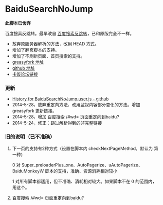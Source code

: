 BaiduSearchNoJump
================

**此脚本已舍弃**

百度搜索反跳转。最早改自 [百度搜索反跳转](http://userscripts.org:8080/scripts/show/161812)，已和原版完全不一样。

- 放弃原服务器解析的方法，改用 HEAD 方式。
- 增加了翻页脚本的支持。
- 增加了不刷新页面、首页搜索的支持。
- [greasyfork 地址](https://greasyfork.org/scripts/1771)
- [github 地址](https://github.com/ywzhaiqi/userscript/tree/master/BaiduSearchNoJump)
- [卡饭论坛链接](http://bbs.kafan.cn/forum.php?mod=viewthread&tid=1736678&page=1&extra=#pid31492392)

### 更新

- [History for BaiduSearchNoJump.user.js - github](https://github.com/ywzhaiqi/userscript/commits/master/BaiduSearchNoJump/BaiduSearchNoJump.user.js)
- 2014-5-28，放弃重定向方法，改用监视内容部分变化的方法。增加 greasyfork 更新链接。
- 2014-5-28，增加 百度搜索 /#wd= 页面重定向到baidu?
- 2014-5-24，修正：跳过解析得到的非完整链接

### 旧的说明（已不准确）

1. 下一页的支持有2种方式（设置在脚本内 checkNextPageMethod，默认为 第一种）

	0 对 Super_preloaderPlus_one、AutoPagerize、uAutoPagerize、 BaiduMonkeyW 脚本的支持，准确、资源消耗相对较小

	1 对所有脚本都适用，但不准确、消耗相对较大。如果脚本不在 0 的范围内，用这个。

2. 百度搜索 /#wd= 页面重定向到baidu?